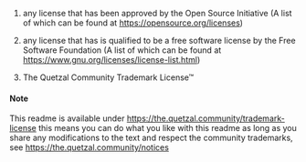1. any license that has been approved by the Open Source Initiative 
(A list of which can be found at https://opensource.org/licenses)

2. any license that has is qualified to be a free software license
by the Free Software Foundation (A list of which can be found at
https://www.gnu.org/licenses/license-list.html)

3. The Quetzal Community Trademark License™

#### Note

This readme is available under https://the.quetzal.community/trademark-license
this means you can do what you like with this readme as long as you share any
modifications to the text and respect the community trademarks, 
see https://the.quetzal.community/notices
